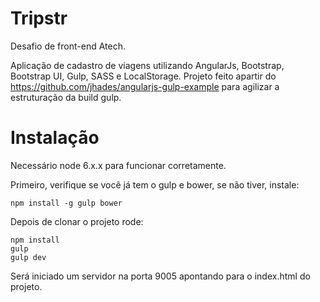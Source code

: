 Tripstr
=================

Desafio de front-end Atech.

Aplicação de cadastro de viagens utilizando AngularJs, Bootstrap, Bootstrap UI, Gulp, SASS e LocalStorage. 
Projeto feito apartir do https://github.com/jhades/angularjs-gulp-example para agilizar a estruturação da build gulp.

# Instalação

Necessário node 6.x.x para funcionar corretamente.

Primeiro, verifique se você já tem o gulp e bower, se não tiver, instale:

    npm install -g gulp bower

Depois de clonar o projeto rode:

    npm install
    gulp
    gulp dev

Será iniciado um servidor na porta 9005 apontando para o index.html do projeto.



